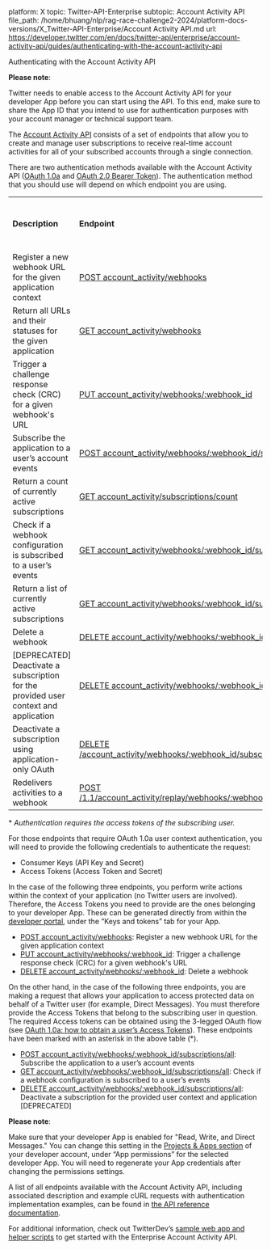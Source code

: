 platform: X
topic: Twitter-API-Enterprise
subtopic: Account Activity API
file_path: /home/bhuang/nlp/rag-race-challenge2-2024/platform-docs-versions/X_Twitter-API-Enterprise/Account Activity API.md
url: https://developer.twitter.com/en/docs/twitter-api/enterprise/account-activity-api/guides/authenticating-with-the-account-activity-api

Authenticating with the Account Activity API

**Please note**: 

Twitter needs to enable access to the Account Activity API for your developer App before you can start using the API. To this end, make sure to share the App ID that you intend to use for authentication purposes with your account manager or technical support team.

The [Account Activity API](https://developer.twitter.com/en/docs/twitter-api/enterprise/account-activity-api/overview) consists of a set of endpoints that allow you to create and manage user subscriptions to receive real-time account activities for all of your subscribed accounts through a single connection. 

There are two authentication methods available with the Account Activity API ([OAuth 1.0a](https://developer.twitter.com/en/docs/tutorials/authenticating-with-twitter-api-for-enterprise/authentication-method-overview#oauth1.0a) and [OAuth 2.0 Bearer Token](https://developer.twitter.com/en/docs/tutorials/authenticating-with-twitter-api-for-enterprise/authentication-method-overview#oauth2.0)). The authentication method that you should use will depend on which endpoint you are using.

|     |     |     |     |
| --- | --- | --- | --- |
| **Description** | **Endpoint** | OAuth 1.0a  <br>(user context) | OAuth 2.0 Bearer Token (application-only) |
| Register a new webhook URL for the given application context | [POST account\_activity/webhooks](https://developer.twitter.com/en/docs/twitter-api/enterprise/account-activity-api/api-reference/aaa-enterprise#post-account-activity-webhooks) | ✓   |     |
| Return all URLs and their statuses for the given application | [GET account\_activity/webhooks](https://developer.twitter.com/en/docs/twitter-api/enterprise/account-activity-api/api-reference/aaa-enterprise#get-account-activity-webhooks) |     | ✓   |
| Trigger a challenge response check (CRC) for a given webhook's URL | [PUT account\_activity/webhooks/:webhook\_id](https://developer.twitter.com/en/docs/twitter-api/enterprise/account-activity-api/api-reference/aaa-enterprise#put-account-activity-webhooks-webhook-id) | ✓   |     |
| Subscribe the application to a user’s account events | [POST account\_activity/webhooks/:webhook\_id/subscriptions/all](https://developer.twitter.com/en/docs/twitter-api/enterprise/account-activity-api/api-reference/aaa-enterprise#post-account-activity-webhooks-webhook-id-subscriptions-all) | ✓ \* |     |
| Return a count of currently active subscriptions | [GET account\_activity/subscriptions/count](https://developer.twitter.com/en/docs/twitter-api/enterprise/account-activity-api/api-reference/aaa-enterprise#get-account-activity-subscriptions-count) |     | ✓   |
| Check if a webhook configuration is subscribed to a user’s events | [GET account\_activity/webhooks/:webhook\_id/subscriptions/all](https://developer.twitter.com/en/docs/twitter-api/enterprise/account-activity-api/api-reference/aaa-enterprise#get-account-activity-webhooks-webhook-id-subscriptions-all) | ✓ \* |     |
| Return a list of currently active subscriptions | [GET account\_activity/webhooks/:webhook\_id/subscriptions/all/list](https://developer.twitter.com/en/docs/twitter-api/enterprise/account-activity-api/api-reference/aaa-enterprise#get-account-activity-webhooks-webhook-id-subscriptions-all-list) |     | ✓   |
| Delete a webhook | [DELETE account\_activity/webhooks/:webhook\_id](https://developer.twitter.com/en/docs/twitter-api/enterprise/account-activity-api/api-reference/aaa-enterprise#delete-account-activity-webhooks-webhook-id) | ✓   |     |
| \[DEPRECATED\] Deactivate a subscription for the provided user context and application | [DELETE account\_activity/webhooks/:webhook\_id/subscriptions/all](https://developer.twitter.com/en/docs/twitter-api/enterprise/account-activity-api/api-reference/aaa-enterprise#delete-account-activity-webhooks-webhook-id-subscriptions-all-deprecated-) | ✓ \* |     |
| Deactivate a subscription using application-only OAuth | [DELETE /account\_activity/webhooks/:webhook\_id/subscriptions/:user\_id/all.json](https://developer.twitter.com/en/docs/twitter-api/enterprise/account-activity-api/api-reference/aaa-enterprise#delete-account-activity-webhooks-webhook-id-subscriptions-user-id-all-json) |     | ✓   |
| Redelivers activities to a webhook | [POST /1.1/account\_activity/replay/webhooks/:webhook\_id/subscriptions/all.json](https://developer.twitter.com/en/docs/twitter-api/enterprise/account-activity-api/api-reference/replay-api) |     | ✓   |

\* _Authentication requires the access tokens of the subscribing user._ 

For those endpoints that require OAuth 1.0a user context authentication, you will need to provide the following credentials to authenticate the request: 

* Consumer Keys (API Key and Secret)
* Access Tokens (Access Token and Secret)

In the case of the following three endpoints, you perform write actions within the context of your application (no Twitter users are involved). Therefore, the Access Tokens you need to provide are the ones belonging to your developer App. These can be generated directly from within the [developer portal](https://developer.twitter.com/en/portal/projects-and-apps), under the “Keys and tokens” tab for your App.  

* [POST account\_activity/webhooks](https://developer.twitter.com/en/docs/twitter-api/enterprise/account-activity-api/api-reference/aaa-enterprise#post-account-activity-webhooks): Register a new webhook URL for the given application context
* [PUT account\_activity/webhooks/:webhook\_id](https://developer.twitter.com/en/docs/twitter-api/enterprise/account-activity-api/api-reference/aaa-enterprise#put-account-activity-webhooks-webhook-id): Trigger a challenge response check (CRC) for a given webhook's URL
* [DELETE account\_activity/webhooks/:webhook\_id](https://developer.twitter.com/en/docs/twitter-api/enterprise/account-activity-api/api-reference/aaa-enterprise#delete-account-activity-webhooks-webhook-id): Delete a webhook

On the other hand, in the case of the following three endpoints, you are making a request that allows your application to access protected data on behalf of a Twitter user (for example, Direct Messages). You must therefore provide the Access Tokens that belong to the subscribing user in question. The required Access tokens can be obtained using the 3-legged OAuth flow (see [OAuth 1.0a: how to obtain a user’s Access Tokens](https://developer.twitter.com/en/docs/tutorials/authenticating-with-twitter-api-for-enterprise/oauth1-0a-and-user-access-tokens)). These endpoints have been marked with an asterisk in the above table (\*).

* [POST account\_activity/webhooks/:webhook\_id/subscriptions/all](https://developer.twitter.com/en/docs/twitter-api/enterprise/account-activity-api/api-reference/aaa-enterprise#post-account-activity-webhooks-webhook-id-subscriptions-all): Subscribe the application to a user’s account events
* [GET account\_activity/webhooks/:webhook\_id/subscriptions/all](https://developer.twitter.com/en/docs/twitter-api/enterprise/account-activity-api/api-reference/aaa-enterprise#get-account-activity-webhooks-webhook-id-subscriptions-all): Check if a webhook configuration is subscribed to a user’s events
* [DELETE account\_activity/webhooks/:webhook\_id/subscriptions/all](https://developer.twitter.com/en/docs/twitter-api/enterprise/account-activity-api/api-reference/aaa-enterprise#delete-account-activity-webhooks-webhook-id-subscriptions-all-deprecated-): Deactivate a subscription for the provided user context and application \[DEPRECATED\]

**Please note**: 

Make sure that your developer App is enabled for "Read, Write, and Direct Messages." You can change this setting in the [Projects & Apps section](https://developer.twitter.com/en/portal/projects-and-apps) of your developer account, under “App permissions” for the selected developer App. You will need to regenerate your App credentials after changing the permissions settings.

A list of all endpoints available with the Account Activity API, including associated description and example cURL requests with authentication implementation examples, can be found in [the API reference documentation](https://developer.twitter.com/en/docs/twitter-api/enterprise/account-activity-api/api-reference/aaa-enterprise).

For additional information, check out TwitterDev’s [sample web app and helper scripts](https://github.com/twitterdev/account-activity-dashboard-enterprise) to get started with the Enterprise Account Activity API.